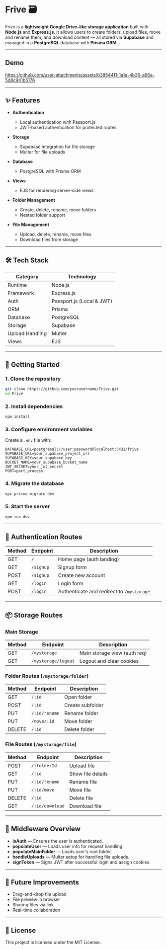 # Frive 🗃️

Frive is a **lightweight Google Drive–like storage application** built with **Node.js** and **Express.js**.
It allows users to create folders, upload files, move and rename them, and download content — all stored via **Supabase** and managed in a **PostgreSQL** database with **Prisma ORM**.

---

## Demo

https://github.com/user-attachments/assets/b3854411-1a1e-4b36-a66a-5d8c941b5176

---

## ✨ Features

- **Authentication**

  - Local authentication with Passport.js
  - JWT-based authentication for protected routes

- **Storage**

  - Supabase integration for file storage
  - Multer for file uploads

- **Database**

  - PostgreSQL with Prisma ORM

- **Views**

  - EJS for rendering server-side views

- **Folder Management**

  - Create, delete, rename, move folders
  - Nested folder support

- **File Management**

  - Upload, delete, rename, move files
  - Download files from storage

---

## 🛠️ Tech Stack

| Category        | Technology                |
| --------------- | ------------------------- |
| Runtime         | Node.js                   |
| Framework       | Express.js                |
| Auth            | Passport.js (Local & JWT) |
| ORM             | Prisma                    |
| Database        | PostgreSQL                |
| Storage         | Supabase                  |
| Upload Handling | Multer                    |
| Views           | EJS                       |

---

## 🚀 Getting Started

### 1. Clone the repository

```bash
git clone https://github.com/yourusername/Frive.git
cd Frive
```

### 2. Install dependencies

```bash
npm install
```

### 3. Configure environment variables

Create a `.env` file with:

```env
DATABASE_URL=postgresql://user:password@localhost:5432/frive
SUPABASE_URL=your_supabase_project_url
SUPABASE_KEY=your_supabase_key
BUCKET_NAME=your_supabase_bucket_name
JWT_SECRET=your_jwt_secret
PORT=port_process
```

### 4. Migrate the database

```bash
npx prisma migrate dev
```

### 5. Start the server

```bash
npm run dev
```

---

## 🔑 Authentication Routes

| Method | Endpoint  | Description                               |
| ------ | --------- | ----------------------------------------- |
| GET    | `/`       | Home page (auth landing)                  |
| GET    | `/signup` | Signup form                               |
| POST   | `/signup` | Create new account                        |
| GET    | `/login`  | Login form                                |
| POST   | `/login`  | Authenticate and redirect to `/mystorage` |

---

## 📦 Storage Routes

### **Main Storage**

| Method | Endpoint            | Description                  |
| ------ | ------------------- | ---------------------------- |
| GET    | `/mystorage`        | Main storage view (auth req) |
| GET    | `/mystorage/logout` | Logout and clear cookies     |

### **Folder Routes** (`/mystorage/folder`)

| Method | Endpoint      | Description      |
| ------ | ------------- | ---------------- |
| GET    | `/:id`        | Open folder      |
| POST   | `/:id`        | Create subfolder |
| PUT    | `/:id/rename` | Rename folder    |
| PUT    | `/move/:id`   | Move folder      |
| DELETE | `/:id`        | Delete folder    |

### **File Routes** (`/mystorage/file`)

| Method | Endpoint        | Description       |
| ------ | --------------- | ----------------- |
| POST   | `/:folderId`    | Upload file       |
| GET    | `/:id`          | Show file details |
| PUT    | `/:id/rename`   | Rename file       |
| PUT    | `/:id/move`     | Move file         |
| DELETE | `/:id`          | Delete file       |
| GET    | `/:id/download` | Download file     |

---

## 🧩 Middleware Overview

- **isAuth** — Ensures the user is authenticated.
- **populateUser** — Loads user info for request handling.
- **populateMainFolder** — Loads user's root folder.
- **handleUploads** — Multer setup for handling file uploads.
- **signToken** — Signs JWT after successful login and assign cookies.

---

## 📌 Future Improvements

- Drag-and-drop file upload
- File preview in browser
- Sharing files via link
- Real-time collaboration

---

## 📜 License

This project is licensed under the MIT License.
